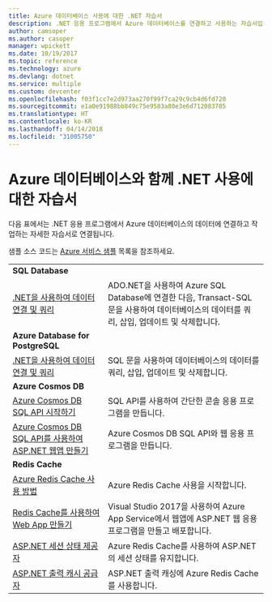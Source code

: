 ```yaml
---
title: Azure 데이터베이스 사용에 대한 .NET 자습서
description: .NET 응용 프로그램에서 Azure 데이터베이스를 연결하고 사용하는 자습서입니다.
author: camsoper
ms.author: casoper
manager: wpickett
ms.date: 10/19/2017
ms.topic: reference
ms.technology: azure
ms.devlang: dotnet
ms.service: multiple
ms.custom: devcenter
ms.openlocfilehash: f03f1cc7e2d973aa270f99f7ca29c9cb4d6fd720
ms.sourcegitcommit: e1a0e91988bb849c75e9583a80e3e6d712083785
ms.translationtype: HT
ms.contentlocale: ko-KR
ms.lasthandoff: 04/14/2018
ms.locfileid: "31005750"
---
```

# <a name="tutorials-for-using-net-with-azure-databases"></a>Azure 데이터베이스와 함께 .NET 사용에 대한 자습서

다음 표에서는 .NET 응용 프로그램에서 Azure 데이터베이스의 데이터에 연결하고 작업하는 자세한 자습서로 연결됩니다.

샘플 소스 코드는 [Azure 서비스 샘플](https://azure.microsoft.com/resources/samples/?platform=dotnet) 목록을 참조하세요.

| | |
|---|---|
| **SQL Database** ||
| [.NET을 사용하여 데이터 연결 및 쿼리][1] | ADO.NET을 사용하여 Azure SQL Database에 연결한 다음, Transact-SQL 문을 사용하여 데이터베이스의 데이터를 쿼리, 삽입, 업데이트 및 삭제합니다. | 
| **Azure Database for PostgreSQL** ||
| [.NET을 사용하여 데이터 연결 및 쿼리][2] | SQL 문을 사용하여 데이터베이스의 데이터를 쿼리, 삽입, 업데이트 및 삭제합니다. | 
| **Azure Cosmos DB** ||
| [Azure Cosmos DB SQL API 시작하기][4] | SQL API를 사용하여 간단한 콘솔 응용 프로그램을 만듭니다. | 
| [Azure Cosmos DB SQL API를 사용하여 ASP.NET 웹앱 만들기][3] | Azure Cosmos DB SQL API와 웹 응용 프로그램을 만듭니다. | 
| **Redis Cache** | |
| [Azure Redis Cache 사용 방법][6] | Azure Redis Cache 사용을 시작합니다. |
| [Redis Cache를 사용하여 Web App 만들기][5] | Visual Studio 2017을 사용하여 Azure App Service에서 웹앱에 ASP.NET 웹 응용 프로그램을 만들고 배포합니다.  | 
| [ASP.NET 세션 상태 제공자][7] | Azure Redis Cache를 사용하여 ASP.NET의 세션 상태를 유지합니다.  | 
| [ASP.NET 출력 캐시 공급자][8] | ASP.NET 출력 캐싱에 Azure Redis Cache를 사용합니다.  | 
 

[1]: /azure/sql-database/sql-database-connect-query-dotnet
[2]: /azure/postgresql/connect-csharp
[3]: /azure/cosmos-db/sql-api-dotnet-application
[4]: /azure/cosmos-db/sql-api-get-started
[5]: /azure/redis-cache/cache-web-app-howto
[6]: /azure/redis-cache/cache-dotnet-how-to-use-azure-redis-cache
[7]: /azure/redis-cache/cache-aspnet-session-state-provider
[8]: /azure/redis-cache/cache-aspnet-output-cache-provider
